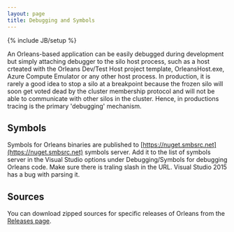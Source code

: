 ```yaml
---
layout: page
title: Debugging and Symbols
---
```

{% include JB/setup %}

An Orleans-based application can be easily debugged during development but simply attaching debugger to the silo host process, such as a host crteated with the Orleans Dev/Test Host project template, OrleansHost.exe, Azure Compute Emulator or any other host process.
In production, it is rarely a good idea to stop a silo at a breakpoint because the frozen silo will soon get voted dead by the cluster membership protocol and will not be able to communicate with other silos in the cluster.
Hence, in productions tracing is the primary 'debugging' mechanism.
 

## Symbols
Symbols for Orleans binaries are published to [https://nuget.smbsrc.net](https://nuget.smbsrc.net) symbols server. Add it to the list of symbols server in the Visual Studio options under Debugging/Symbols for debugging Orleans code. Make sure there is traling slash in the URL. Visual Studio 2015 has a bug with parsing it.

## Sources

You can download zipped sources for specific releases of Orleans from the [Releases page](https://github.com/dotnet/orleans/releases).
